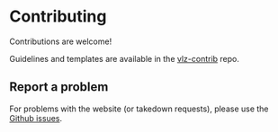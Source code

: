 # Contributing

Contributions are welcome!

Guidelines and templates are available in the [vlz-contrib](https://github.com/VectorLogoZone/vlz-contrib) repo.

## Report a problem

For problems with the website (or takedown requests), please use the [Github issues](https://github.com/VectorLogoZone/vectorlogozone/issues).
